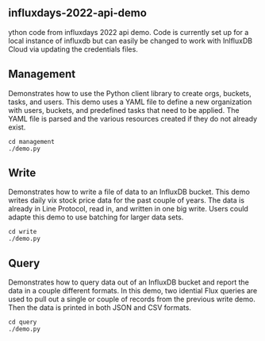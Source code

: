 ## influxdays-2022-api-demo

ython code from influxdays 2022 api demo.
Code is currently set up for a local instance of influxdb but can easily be changed to work with InlfluxDB Cloud via updating the credentials files.

## Management

Demonstrates how to use the Python client library to create orgs, buckets, tasks, and users. This demo uses a YAML file to define a new organization with users, buckets, and predefined tasks that need to be applied. The YAML file is parsed and the various resources created if they do not already exist.

```shell
cd management
./demo.py
```

## Write

Demonstrates how to write a file of data to an InfluxDB bucket. This demo writes daily vix stock price data for the past couple of years. The data is already in Line Protocol, read in, and written in one big write. Users could adapte this demo to use batching for larger data sets.

```shell
cd write
./demo.py
```

## Query

Demonstrates how to query data out of an InfluxDB bucket and report the data in a couple different formats. In this demo, two idential Flux queries are used to pull out a single or couple of records from the previous write demo. Then the data is printed in both JSON and CSV formats.

```shell
cd query
./demo.py
```
